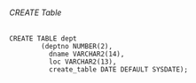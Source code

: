 ###### CREATE Table

```
CREATE TABLE dept
        (deptno NUMBER(2),
          dname VARCHAR2(14),
          loc VARCHAR2(13),
          create_table DATE DEFAULT SYSDATE);
```
